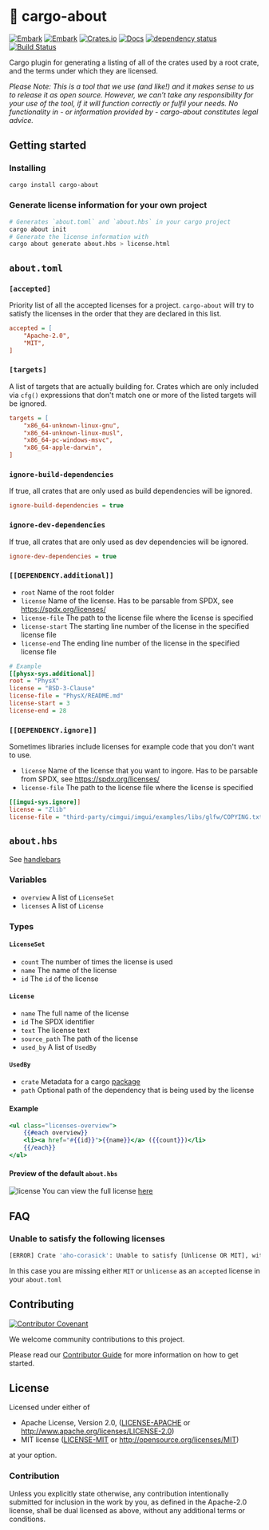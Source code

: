 # 📜 cargo-about

[![Embark](https://img.shields.io/badge/embark-open%20source-blueviolet.svg)](https://embark.dev)
[![Embark](https://img.shields.io/badge/discord-ark-%237289da.svg?logo=discord)](https://discord.gg/dAuKfZS)
[![Crates.io](https://img.shields.io/crates/v/cargo-about.svg)](https://crates.io/crates/cargo-about)
[![Docs](https://docs.rs/cargo-about/badge.svg)](https://docs.rs/cargo-about)
[![dependency status](https://deps.rs/repo/github/EmbarkStudios/cargo-about/status.svg)](https://deps.rs/repo/github/EmbarkStudios/cargo-about)
[![Build Status](https://github.com/EmbarkStudios/cargo-about/workflows/CI/badge.svg)](https://github.com/EmbarkStudios/cargo-about/actions?workflow=CI)

Cargo plugin for generating a listing of all of the crates used by a root crate, and the terms under which they are licensed.

_Please Note: This is a tool that we use (and like!) and it makes sense to us to release it as open source. However, we can’t take any responsibility for your use of the tool, if it will function correctly or fulfil your needs. No functionality in - or information provided by - cargo-about constitutes legal advice._

## Getting started

### Installing

```bash
cargo install cargo-about
```

### Generate license information for your own project

```bash
# Generates `about.toml` and `about.hbs` in your cargo project
cargo about init
# Generate the license information with
cargo about generate about.hbs > license.html
```

## `about.toml`

### `[accepted]`

Priority list of all the accepted licenses for a project. `cargo-about` will try to satisfy the licenses in the order that they are declared in this list.

```ini
accepted = [
    "Apache-2.0",
    "MIT",
]
```

### `[targets]`

A list of targets that are actually building for. Crates which are only included via `cfg()` expressions that don't match one or more of the listed targets will be ignored.

```ini
targets = [
    "x86_64-unknown-linux-gnu",
    "x86_64-unknown-linux-musl",
    "x86_64-pc-windows-msvc",
    "x86_64-apple-darwin",
]
```

### `ignore-build-dependencies`

If true, all crates that are only used as build dependencies will be ignored.

```ini
ignore-build-dependencies = true
```

### `ignore-dev-dependencies`

If true, all crates that are only used as dev dependencies will be ignored.

```ini
ignore-dev-dependencies = true
```

### `[[DEPENDENCY.additional]]`
* `root` Name of the root folder
* `license` Name of the license. Has to be parsable from SPDX, see https://spdx.org/licenses/
* `license-file` The path to the license file where the license is specified
* `license-start` The starting line number of the license in the specified license file
* `license-end` The ending line number of the license in the specified license file


```ini
# Example
[[physx-sys.additional]]
root = "PhysX"
license = "BSD-3-Clause"
license-file = "PhysX/README.md"
license-start = 3
license-end = 28
```

### `[[DEPENDENCY.ignore]]`
Sometimes libraries include licenses for example code that you don't want to use.

* `license` Name of the license that you want to ingore. Has to be parsable from SPDX, see https://spdx.org/licenses/
* `license-file` The path to the license file where the license is specified

```ini
[[imgui-sys.ignore]]
license = "Zlib"
license-file = "third-party/cimgui/imgui/examples/libs/glfw/COPYING.txt"
```

## `about.hbs`
See [handlebars](https://handlebarsjs.com)

### Variables

* `overview` A list of `LicenseSet`
* `licenses` A list of `License`

### Types

#### `LicenseSet`
* `count` The number of times the license is used
* `name` The name of the license
* `id` The `id` of the license

#### `License`
* `name` The full name of the license
* `id` The SPDX identifier
* `text` The license text
* `source_path` The path of the license
* `used_by` A list of `UsedBy`

#### `UsedBy`
* `crate` Metadata for a cargo [package](https://docs.rs/cargo_metadata/newest/cargo_metadata/struct.Package.html)
* `path` Optional path of the dependency that is being used by the license

#### Example

```hbs
<ul class="licenses-overview">
    {{#each overview}}
    <li><a href="#{{id}}">{{name}}</a> ({{count}})</li>
    {{/each}}
</ul>
```

#### Preview of the default `about.hbs`
![license](https://i.imgur.com/pvOjj06.png)
You can view the full license [here](media/license.html)

## FAQ

### Unable to satisfy the following licenses

```bash
[ERROR] Crate 'aho-corasick': Unable to satisfy [Unlicense OR MIT], with the following accepted licenses [Apache-2.0]
```

In this case you are missing either `MIT` or `Unlicense` as an `accepted` license in your `about.toml`

## Contributing

[![Contributor Covenant](https://img.shields.io/badge/contributor%20covenant-v1.4-ff69b4.svg)](../CODE_OF_CONDUCT.md)

We welcome community contributions to this project.

Please read our [Contributor Guide](CONTRIBUTING.md) for more information on how to get started.

## License

Licensed under either of

* Apache License, Version 2.0, ([LICENSE-APACHE](LICENSE-APACHE) or http://www.apache.org/licenses/LICENSE-2.0)
* MIT license ([LICENSE-MIT](LICENSE-MIT) or http://opensource.org/licenses/MIT)

at your option.

### Contribution

Unless you explicitly state otherwise, any contribution intentionally submitted for inclusion in the work by you, as defined in the Apache-2.0 license, shall be dual licensed as above, without any additional terms or conditions.
